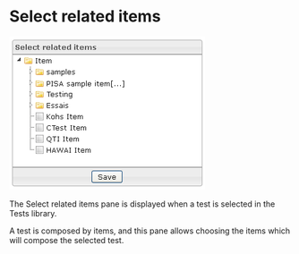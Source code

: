 <!--
parent: 'Manage Tests'
created_at: '2012-03-22 18:06:30'
updated_at: '2013-03-13 13:37:14'
authors:
    - 'Jérôme Bogaerts'
contributors:
    - 'Sophie Doublet'
tags:
    - 'Manage Tests'
-->

Select related items
====================

![](../resources/tests-selectrelateditems.png)

The Select related items pane is displayed when a test is selected in the Tests library.

A test is composed by items, and this pane allows choosing the items which will compose the selected test.


